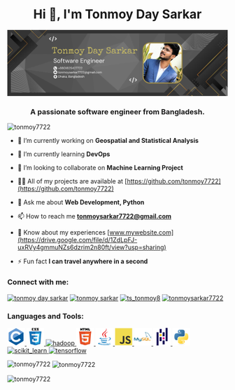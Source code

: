 <h1 align="center">Hi 👋, I'm Tonmoy Day Sarkar</h1>

<div align="center"><img src="https://github.com/tonmoy7722/tonmoy7722/blob/main/mybanner.png"></div>
  
<h3 align="center">A passionate software engineer from Bangladesh.</h3>

<p align="left"> <img src="https://komarev.com/ghpvc/?username=tonmoy7722&label=Profile%20views&color=0e75b6&style=flat" alt="tonmoy7722" /> </p>

- 🔭 I’m currently working on **Geospatial and Statistical Analysis**

- 🌱 I’m currently learning **DevOps**

- 👯 I’m looking to collaborate on **Machine Learning Project**

- 👨‍💻 All of my projects are available at [https://github.com/tonmoy7722](https://github.com/tonmoy7722)

- 💬 Ask me about **Web Development, Python**

- 📫 How to reach me **tonmoysarkar7722@gmail.com**

- 📄 Know about my experiences [www.mywebsite.com](https://drive.google.com/file/d/1ZdLpFJ-uxRVy4gmmuNZs6dzrim2n80ft/view?usp=sharing)

- ⚡ Fun fact **I can travel anywhere in a second**

<h3 align="left">Connect with me:</h3>
<p align="left">
<a href="https://www.linkedin.com/in/tonmoy-day-sarkar-6502842b6/" target="blank"><img align="center" src="https://raw.githubusercontent.com/rahuldkjain/github-profile-readme-generator/master/src/images/icons/Social/linked-in-alt.svg" alt="tonmoy day sarkar" height="30" width="40" /></a>
<a href="https://www.facebook.com/profile.php?id=100071804127154" target="blank"><img align="center" src="https://raw.githubusercontent.com/rahuldkjain/github-profile-readme-generator/master/src/images/icons/Social/facebook.svg" alt="tonmoy sarkar" height="30" width="40" /></a>
<a href="https://instagram.com/ts_tonmoy8" target="blank"><img align="center" src="https://raw.githubusercontent.com/rahuldkjain/github-profile-readme-generator/master/src/images/icons/Social/instagram.svg" alt="ts_tonmoy8" height="30" width="40" /></a>
<a href="https://www.hackerrank.com/tonmoysarkar7722" target="blank"><img align="center" src="https://raw.githubusercontent.com/rahuldkjain/github-profile-readme-generator/master/src/images/icons/Social/hackerrank.svg" alt="tonmoysarkar7722" height="30" width="40" /></a>
</p>

<h3 align="left">Languages and Tools:</h3>
<p align="left"> <a href="https://www.cprogramming.com/" target="_blank" rel="noreferrer"> <img src="https://raw.githubusercontent.com/devicons/devicon/master/icons/c/c-original.svg" alt="c" width="40" height="40"/> </a> <a href="https://www.w3schools.com/css/" target="_blank" rel="noreferrer"> <img src="https://raw.githubusercontent.com/devicons/devicon/master/icons/css3/css3-original-wordmark.svg" alt="css3" width="40" height="40"/> </a> <a href="https://hadoop.apache.org/" target="_blank" rel="noreferrer"> <img src="https://www.vectorlogo.zone/logos/apache_hadoop/apache_hadoop-icon.svg" alt="hadoop" width="40" height="40"/> </a> <a href="https://www.w3.org/html/" target="_blank" rel="noreferrer"> <img src="https://raw.githubusercontent.com/devicons/devicon/master/icons/html5/html5-original-wordmark.svg" alt="html5" width="40" height="40"/> </a> <a href="https://www.java.com" target="_blank" rel="noreferrer"> <img src="https://raw.githubusercontent.com/devicons/devicon/master/icons/java/java-original.svg" alt="java" width="40" height="40"/> </a> <a href="https://developer.mozilla.org/en-US/docs/Web/JavaScript" target="_blank" rel="noreferrer"> <img src="https://raw.githubusercontent.com/devicons/devicon/master/icons/javascript/javascript-original.svg" alt="javascript" width="40" height="40"/> </a> <a href="https://www.mysql.com/" target="_blank" rel="noreferrer"> <img src="https://raw.githubusercontent.com/devicons/devicon/master/icons/mysql/mysql-original-wordmark.svg" alt="mysql" width="40" height="40"/> </a> <a href="https://pandas.pydata.org/" target="_blank" rel="noreferrer"> <img src="https://raw.githubusercontent.com/devicons/devicon/2ae2a900d2f041da66e950e4d48052658d850630/icons/pandas/pandas-original.svg" alt="pandas" width="40" height="40"/> </a> <a href="https://www.python.org" target="_blank" rel="noreferrer"> <img src="https://raw.githubusercontent.com/devicons/devicon/master/icons/python/python-original.svg" alt="python" width="40" height="40"/> </a> <a href="https://scikit-learn.org/" target="_blank" rel="noreferrer"> <img src="https://upload.wikimedia.org/wikipedia/commons/0/05/Scikit_learn_logo_small.svg" alt="scikit_learn" width="40" height="40"/> </a> <a href="https://www.tensorflow.org" target="_blank" rel="noreferrer"> <img src="https://www.vectorlogo.zone/logos/tensorflow/tensorflow-icon.svg" alt="tensorflow" width="40" height="40"/> </a> </p>

<p><img align="left" src="https://github-readme-stats.vercel.app/api/top-langs?username=tonmoy7722&show_icons=true&locale=en&layout=compact" alt="tonmoy7722" /></p>

<p>&nbsp;<img align="center" src="https://github-readme-stats.vercel.app/api?username=tonmoy7722&show_icons=true&locale=en" alt="tonmoy7722" /></p>

<p><img align="center" src="https://github-readme-streak-stats.herokuapp.com/?user=tonmoy7722&" alt="tonmoy7722" /></p>
